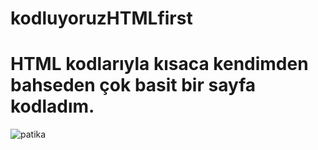 # kodluyoruzHTMLfirst


# HTML kodlarıyla kısaca kendimden bahseden çok basit bir sayfa kodladım.
![patika](https://user-images.githubusercontent.com/110449954/182854423-3bdd94ab-6a4a-4bf6-a44b-f76aef34bbb3.jpg)
